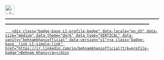 <a href="https://dev.to/behnamkhani">
  <i class = "fab fa-dev" title = "نمایه DEV Community behnamkhani"> </i>
</a>
        
<a href="https://dev.to/behnamkhani">
  <img src = "https://d2fltix0v2e0sb.cloudfront.net/dev-badge.svg" alt = "نمایه DEV Community Behnamkhani" height = "30" width = "30">
</ a >_______________________________________________________________________________________________________________________________________________________
        
       <div class="badge-base LI-profile-badge" data-locale="en_US" data-size="medium" data-theme="dark" data-type="VERTICAL" data-vanity="behnamkhaniofficial" data-version="v1"><a class="badge-base__link LI-simple-link" href="https://ir.linkedin.com/in/behnamkhaniofficial?trk=profile-badge">Behnam Khani</a></div>
              
